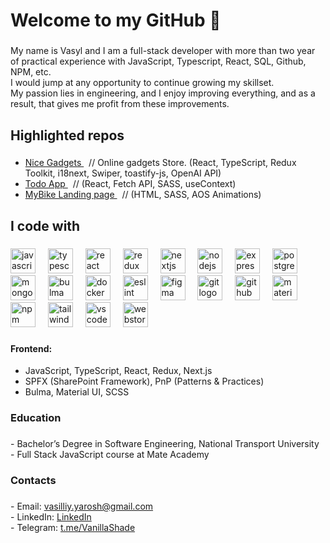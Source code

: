 <h1 align="left">Welcome to my GitHub 👋</h1>

###

<p align="left">My name is Vasyl and I am a full-stack developer with more than two year of practical experience with JavaScript, Typescript, React, SQL, Github, NPM, etc. <br>I would jump at any opportunity to continue growing my skillset. <br>My passion lies in engineering, and I enjoy improving everything, and as a result, that gives me profit from these improvements.</p>

###

<h2 align="left">Highlighted repos</h2>

###

<p align="left">
  <ul>
    <li>
      <a href="https://github.com/fe-nov23-Skynet/product_catalog">
        Nice Gadgets 
      </a>
‎ ‎ // Online gadgets Store. (React, TypeScript, Redux Toolkit, i18next, Swiper, toastify-js, OpenAI API)
    </li>
   <li>
       <a href="#">
          Todo App 
      </a>
     ‎ ‎ // (React, Fetch API, SASS, useContext)
    </li>
    <li>
       <a href="https://github.com/Xilston/MyBike_Landing">
        MyBike Landing page
      </a>
      ‎ ‎ //  (HTML, SASS, AOS Animations)
    </li>
  </ul>
</p>

###

<h2 align="left">I code with</h2>

###

<div align="left">
  <img src="https://cdn.jsdelivr.net/gh/devicons/devicon/icons/javascript/javascript-original.svg" height="40" alt="javascript logo"  />
  <img width="12" />
  <img src="https://cdn.jsdelivr.net/gh/devicons/devicon/icons/typescript/typescript-original.svg" height="40" alt="typescript logo"  />
  <img width="12" />
  <img src="https://cdn.jsdelivr.net/gh/devicons/devicon/icons/react/react-original.svg" height="40" alt="react logo"  />
  <img width="12" />
  <img src="https://cdn.jsdelivr.net/gh/devicons/devicon/icons/redux/redux-original.svg" height="40" alt="redux logo"  />
  <img width="12" />
  <img src="https://cdn.jsdelivr.net/gh/devicons/devicon/icons/nextjs/nextjs-original.svg" height="40" alt="nextjs logo"  />
  <img width="12" />
  <img src="https://cdn.jsdelivr.net/gh/devicons/devicon/icons/nodejs/nodejs-original.svg" height="40" alt="nodejs logo"  />
  <img width="12" />
  <img src="https://cdn.jsdelivr.net/gh/devicons/devicon/icons/express/express-original.svg" height="40" alt="express logo"  />
  <img width="12" />
  <img src="https://cdn.jsdelivr.net/gh/devicons/devicon/icons/postgresql/postgresql-original.svg" height="40" alt="postgresql logo"  />
  <img width="12" />
  <img src="https://cdn.jsdelivr.net/gh/devicons/devicon/icons/mongodb/mongodb-original.svg" height="40" alt="mongodb logo"  />
  <img width="12" />
  <img src="https://cdn.jsdelivr.net/gh/devicons/devicon/icons/bulma/bulma-plain.svg" height="40" alt="bulma logo"  />
  <img width="12" />
  <img src="https://cdn.jsdelivr.net/gh/devicons/devicon/icons/docker/docker-original.svg" height="40" alt="docker logo"  />
  <img width="12" />
  <img src="https://cdn.jsdelivr.net/gh/devicons/devicon/icons/eslint/eslint-original.svg" height="40" alt="eslint logo"  />
  <img width="12" />
  <img src="https://cdn.jsdelivr.net/gh/devicons/devicon/icons/figma/figma-original.svg" height="40" alt="figma logo"  />
  <img width="12" />
  <img src="https://cdn.jsdelivr.net/gh/devicons/devicon/icons/git/git-original.svg" height="40" alt="git logo"  />
  <img width="12" />
  <img src="https://cdn.jsdelivr.net/gh/devicons/devicon/icons/github/github-original.svg" height="40" alt="github logo"  />
  <img width="12" />
  <img src="https://cdn.jsdelivr.net/gh/devicons/devicon/icons/materialui/materialui-original.svg" height="40" alt="materialui logo"  />
  <img width="12" />
  <img src="https://cdn.jsdelivr.net/gh/devicons/devicon/icons/npm/npm-original-wordmark.svg" height="40" alt="npm logo"  />
  <img width="12" />
  <img src="https://cdn.jsdelivr.net/gh/devicons/devicon/icons/tailwindcss/tailwindcss-original-wordmark.svg" height="40" alt="tailwindcss logo"  />
  <img width="12" />
  <img src="https://cdn.jsdelivr.net/gh/devicons/devicon/icons/vscode/vscode-original.svg" height="40" alt="vscode logo"  />
  <img width="12" />
  <img src="https://cdn.jsdelivr.net/gh/devicons/devicon/icons/webstorm/webstorm-original.svg" height="40" alt="webstorm logo"  />
</div>

###

<h4 align="left"><b>Frontend:</b></h4>
<ul>
  <li>JavaScript, TypeScript, React, Redux, Next.js</li>
  <li>SPFX (SharePoint Framework), PnP (Patterns & Practices)</li>
  <li>Bulma, Material UI, SCSS</li>
</ul>
<!-- <p align="left">- JavaScript, TypeScript, React, Redux, Next.js <br> - SPFX (SharePoint Framework), PnP (Patterns & Practices)<br> - Bulma, Material UI, SCSS</p> -->


###

<h3 align="left">Education</h3>

###

<p align="left">- Bachelor’s Degree in Software Engineering, National Transport University<br> - Full Stack JavaScript course at Mate Academy</p>

###

<h3 align="left">Contacts</h3>

###

<p align="left">
  - Email: <a href="mailto:vasilliy.yarosh@gmail.com">vasilliy.yarosh@gmail.com</a> <br> 
  - LinkedIn: <a href="https://www.linkedin.com/in/vasyl-yarosh-680975205/">LinkedIn</a>  <br> 
  - Telegram: <a href="https://t.me/VanillaShade">t.me/VanillaShade</a> 
</p>

###
